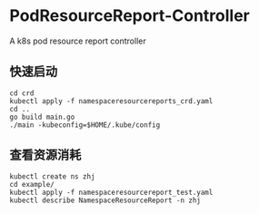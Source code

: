 # PodResourceReport-Controller
A k8s pod resource report controller


## 快速启动
```shell
cd crd
kubectl apply -f namespaceresourcereports_crd.yaml
cd ..
go build main.go
./main -kubeconfig=$HOME/.kube/config
```

## 查看资源消耗
```shell
kubectl create ns zhj
cd example/
kubectl apply -f namespaceresourcereport_test.yaml
kubectl describe NamespaceResourceReport -n zhj
```